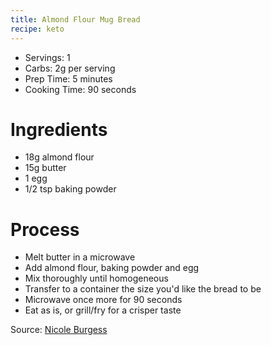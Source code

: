 ```yaml
---
title: Almond Flour Mug Bread
recipe: keto
---
```


* Servings: 1
* Carbs: 2g per serving
* Prep Time: 5 minutes
* Cooking Time: 90 seconds

# Ingredients
* 18g almond flour
* 15g butter
* 1 egg
* 1/2 tsp baking powder

# Process
* Melt butter in a microwave
* Add almond flour, baking powder and egg
* Mix thoroughly until homogeneous
* Transfer to a container the size you'd like the bread to be
* Microwave once more for 90 seconds
* Eat as is, or grill/fry for a crisper taste

Source: [Nicole Burgess](https://www.youtube.com/watch?v=FffOTn4eaFI)

